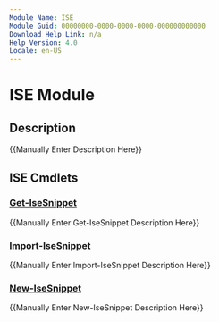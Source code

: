 ```yaml
---
Module Name: ISE
Module Guid: 00000000-0000-0000-0000-000000000000
Download Help Link: n/a
Help Version: 4.0
Locale: en-US
---
```


# ISE Module
## Description
{{Manually Enter Description Here}}

## ISE Cmdlets
### [Get-IseSnippet](Get-IseSnippet.md)
{{Manually Enter Get-IseSnippet Description Here}}

### [Import-IseSnippet](Import-IseSnippet.md)
{{Manually Enter Import-IseSnippet Description Here}}

### [New-IseSnippet](New-IseSnippet.md)
{{Manually Enter New-IseSnippet Description Here}}

